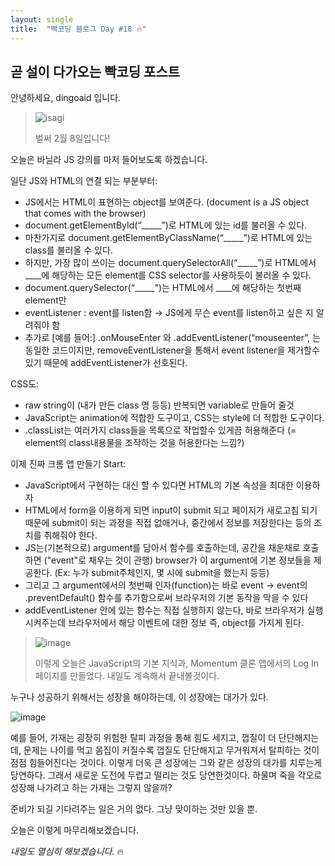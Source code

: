 ```yaml
---
layout: single
title:  "빡코딩 블로그 Day #18 🔥"
---
```


## 곧 설이 다가오는 빡코딩 포스트

안녕하세요, dingoaid 입니다.

> ![isagi](https://github.com/dingoaid/dingoaid_blog/assets/107102476/ae92befa-c0b8-4baf-b7d4-6ce0e6cdc470)
>
> 벌써 2월 8일입니다!

오늘은 바닐라 JS 강의를 마저 들어보도록 하겠습니다.

일단 JS와 HTML의 연결 되는 부분부터:

- JS에서는 HTML이 표현하는 object를 보여준다. (document is a JS object that comes with the browser)
- document.getElementById(“_____”)로 HTML에 있는 id를 불러올 수 있다.
- 마찬가지로 document.getElementByClassName(“_____”)로 HTML에 있는 class를 불러올 수 있다.
- 하지만, 가장 많이 쓰이는 document.querySelectorAll(“_____”)로 HTML에서 ____에 해당하는 모든 element를 CSS selector를 사용하듯이 불러올 수 있다.
- document.querySelector(“_____”)는 HTML에서 ____에 해당하는 첫번째 element만
- eventListener : event를 listen함 → JS에게 무슨 event를 listen하고 싶은 지 알려줘야 함
- 추가로 [예를 들어:] .onMouseEnter 와 .addEventListener(“mouseenter”, 는 동일한 코드이지만, removeEventListener을 통해서 event listener을 제거할수있기 때문에 addEventListener가 선호된다.

CSS도:

- raw string이 (내가 만든 class 명 등등) 반복되면 variable로 만들어 줄것
- JavaScript는 animation에 적합한 도구이고, CSS는 style에 더 적합한 도구이다.
- .classList는 여러가지 class들을 목록으로 작업할수 있게끔 허용해준다 (= element의 class내용물을 조작하는 것을 허용한다는 느낌?)

이제 진짜 크롬 앱 만들기 Start:

- JavaScript에서 구현하는 대신 할 수 있다면 HTML의 기본 속성을 최대한 이용하자
- HTML에서 form을 이용하게 되면 input이 submit 되고 페이지가 새로고침 되기 때문에 submit이 되는 과정을 직접 없애거나, 중간에서 정보를 저장한다는 등의 조치를 취해줘야 한다.
- JS는(기본적으로) argument를 담아서 함수를 호출하는데, 공간을 채운채로 호출하면 ("event"로 채우는 것이 관행) browser가 이 argument에 기본 정보들을 제공한다. (Ex: 누가 submit주체인지, 몇 시에 submit을 했는지 등등)
- 그리고 그 argument에서의 첫번째 인자(function)는 바로 event → event의 .preventDefault() 함수를 추가함으로써 브라우저의 기본 동작을 막을 수 있다
- addEventListener 안에 있는 함수는 직접 실행하지 않는다, 바로 브라우저가 실행 시켜주는데 브라우저에서 해당 이벤트에 대한 정보 즉, object를 가지게 된다.

> ![image](https://github.com/dingoaid/dingoaid_blog/assets/107102476/3a539cdc-6a26-40eb-a1b4-3dd488abba85)
>
> 이렇게 오늘은 JavaScript의 기본 지식과, Momentum 클론 앱에서의 Log In 페이지를 만들었다. 내일도 계속해서 끝내볼것이다.

누구나 성공하기 위해서는 성장을 해야하는데, 이 성장에는 대가가 있다.

![image](https://github.com/dingoaid/dingoaid_blog/assets/107102476/e728c6c1-7033-41bf-afb8-337e751e8782)

예를 들어, 가재는 굉장히 위험한 탈피 과정을 통해 힘도 세지고, 껍질이 더 단단해지는데, 문제는 나이를 먹고 몸집이 커질수록 껍질도 단단해지고 무거워져서 탈피하는 것이 점점 힘들어진다는 것이다. 
이렇게 더욱 큰 성장에는 그와 같은 성장의 대가를 치루는게 당연하다. 그래서 새로운 도전에 두렵고 떨리는 것도 당연한것이다. 하물며 죽을 각오로 성장해 나가려고 하는 가재는 그렇지 않을까?

준비가 되길 기다려주는 일은 거의 없다. 그냥 맞이하는 것만 있을 뿐.

오늘은 이렇게 마무리해보겠습니다. 

*내일도 열심히 해보겠습니다.* 🔥
